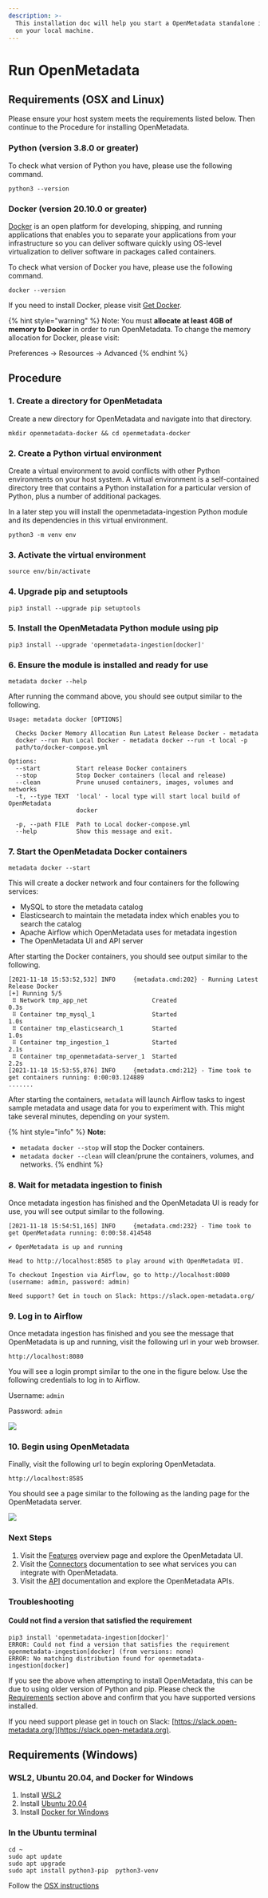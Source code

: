 ```yaml
---
description: >-
  This installation doc will help you start a OpenMetadata standalone instance
  on your local machine.
---
```


# Run OpenMetadata

## Requirements (OSX and Linux)

Please ensure your host system meets the requirements listed below. Then continue to the Procedure for installing OpenMetadata.

### Python (version 3.8.0 or greater)

To check what version of Python you have, please use the following command.

```
python3 --version
```

### Docker (version 20.10.0 or greater)

[Docker](https://docs.docker.com/get-started/overview/) is an open platform for developing, shipping, and running applications that enables you to separate your applications from your infrastructure so you can deliver software quickly using OS-level virtualization to deliver software in packages called containers.

To check what version of Docker you have, please use the following command.

```
docker --version
```

If you need to install Docker, please visit [Get Docker](https://docs.docker.com/get-docker/).

{% hint style="warning" %}
Note: You must **allocate at least 4GB of memory to Docker** in order to run OpenMetadata. To change the memory allocation for Docker, please visit:

Preferences -> Resources -> Advanced
{% endhint %}

## Procedure

### 1. Create a directory for OpenMetadata

Create a new directory for OpenMetadata and navigate into that directory.

```
mkdir openmetadata-docker && cd openmetadata-docker
```

### 2. Create a Python virtual environment

Create a virtual environment to avoid conflicts with other Python environments on your host system. A virtual environment is a self-contained directory tree that contains a Python installation for a particular version of Python, plus a number of additional packages.

In a later step you will install the openmetadata-ingestion Python module and its dependencies in this virtual environment.

```
python3 -m venv env
```

### 3. Activate the virtual environment

```
source env/bin/activate
```

### 4. Upgrade pip and setuptools

```
pip3 install --upgrade pip setuptools
```

### 5. Install the OpenMetadata Python module using pip

```
pip3 install --upgrade 'openmetadata-ingestion[docker]'
```

### 6. Ensure the module is installed and ready for use

```
metadata docker --help
```

After running the command above, you should see output similar to the following.

```
Usage: metadata docker [OPTIONS]

  Checks Docker Memory Allocation Run Latest Release Docker - metadata
  docker --run Run Local Docker - metadata docker --run -t local -p
  path/to/docker-compose.yml

Options:
  --start          Start release Docker containers
  --stop           Stop Docker containers (local and release)
  --clean          Prune unused containers, images, volumes and networks
  -t, --type TEXT  'local' - local type will start local build of OpenMetadata
                   docker

  -p, --path FILE  Path to Local docker-compose.yml
  --help           Show this message and exit.
```

### 7. Start the OpenMetadata Docker containers

```
metadata docker --start
```

This will create a docker network and four containers for the following services:

* MySQL to store the metadata catalog
* Elasticsearch to maintain the metadata index which enables you to search the catalog
* Apache Airflow which OpenMetadata uses for metadata ingestion
* The OpenMetadata UI and API server

After starting the Docker containers, you should see output similar to the following.

```
[2021-11-18 15:53:52,532] INFO     {metadata.cmd:202} - Running Latest Release Docker
[+] Running 5/5
 ⠿ Network tmp_app_net                  Created                                                                                                                                          0.3s
 ⠿ Container tmp_mysql_1                Started                                                                                                                                          1.0s
 ⠿ Container tmp_elasticsearch_1        Started                                                                                                                                          1.0s
 ⠿ Container tmp_ingestion_1            Started                                                                                                                                          2.1s
 ⠿ Container tmp_openmetadata-server_1  Started                                                                                                                                          2.2s
[2021-11-18 15:53:55,876] INFO     {metadata.cmd:212} - Time took to get containers running: 0:00:03.124889
.......
```

After starting the containers, `metadata` will launch Airflow tasks to ingest sample metadata and usage data for you to experiment with. This might take several minutes, depending on your system.

{% hint style="info" %}
**Note:**

* `metadata docker --stop` will stop the Docker containers.
* `metadata docker --clean` will clean/prune the containers, volumes, and networks.
{% endhint %}

### 8. Wait for metadata ingestion to finish

Once metadata ingestion has finished and the OpenMetadata UI is ready for use, you will see output similar to the following.

```
[2021-11-18 15:54:51,165] INFO     {metadata.cmd:232} - Time took to get OpenMetadata running: 0:00:58.414548

✔ OpenMetadata is up and running

Head to http://localhost:8585 to play around with OpenMetadata UI.
                
To checkout Ingestion via Airflow, go to http://localhost:8080 
(username: admin, password: admin)
                
Need support? Get in touch on Slack: https://slack.open-metadata.org/
```

### 9. Log in to Airflow

Once metadata ingestion has finished and you see the message that OpenMetadata is up and running, visit the following url in your web browser.

```
http://localhost:8080
```

You will see a login prompt similar to the one in the figure below. Use the following credentials to log in to Airflow.

Username: `admin`

Password: `admin`

![](../.gitbook/assets/airflow-login.png)

### 10. Begin using OpenMetadata

Finally, visit the following url to begin exploring OpenMetadata.

```
http://localhost:8585
```

You should see a page similar to the following as the landing page for the OpenMetadata server.

![](../.gitbook/assets/om-local-landing-page.png)

### Next Steps

1. Visit the [Features](../features.md) overview page and explore the OpenMetadata UI.
2. Visit the [Connectors](metadata-ingestion/connectors/) documentation to see what services you can integrate with OpenMetadata.
3. Visit the [API](../openmetadata-apis/apis/overview.md) documentation and explore the OpenMetadata APIs.

### Troubleshooting

#### Could not find a version that satisfied the requirement

```
pip3 install 'openmetadata-ingestion[docker]'
ERROR: Could not find a version that satisfies the requirement openmetadata-ingestion[docker] (from versions: none)
ERROR: No matching distribution found for openmetadata-ingestion[docker]
```

If you see the above when attempting to install OpenMetadata, this can be due to using older version of Python and pip. Please check the [Requirements](run-openmetadata.md#requirements) section above and confirm that you have supported versions installed.

If you need support please get in touch on Slack: [https://slack.open-metadata.org/](https://slack.open-metadata.org).

## Requirements (Windows)

### WSL2, Ubuntu 20.04, and Docker for Windows

1. Install [WSL2](https://ubuntu.com/wsl)
2. Install [Ubuntu 20.04](https://www.microsoft.com/en-us/p/ubuntu-2004-lts/9n6svws3rx71)
3. Install [Docker for Windows](https://www.docker.com/products/docker-desktop)

### In the Ubuntu terminal

```
cd ~
sudo apt update
sudo apt upgrade
sudo apt install python3-pip  python3-venv
```

Follow the [OSX instructions](run-openmetadata.md#1.-create-a-directory-for-openmetadata)
